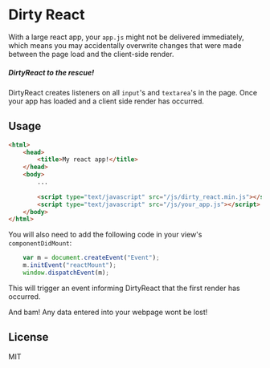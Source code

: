 Dirty React
===========
With a large react app, your `app.js` might not be delivered immediately, which means you may accidentally overwrite changes that were made between the page load and the client-side render.

##### DirtyReact to the rescue!

DirtyReact creates listeners on all `input`'s and `textarea`'s in the page. Once your app has loaded and a client side render has occurred.

Usage
-----

```html
<html>
    <head>
        <title>My react app!</title>
    </head>
    <body>
        ...
    
        <script type="text/javascript" src="/js/dirty_react.min.js"></script>
        <script type="text/javascript" src="/js/your_app.js"></script>
    </body>
</html>

```

You will also need to add the following code in your view's `componentDidMount`:
```js
    var m = document.createEvent("Event");
    m.initEvent("reactMount");
    window.dispatchEvent(m);
```


This will trigger an event informing DirtyReact that the first render has occurred.

And bam! Any data entered into your webpage wont be lost!

License
-------
MIT
